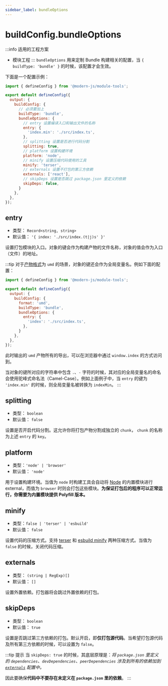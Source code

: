 ```yaml
---
sidebar_label: bundleOptions
---
```


# buildConfig.bundleOptions

:::info 适用的工程方案
* 模块工程
:::
`bundleOptions` 用来定制 Bundle 构建相关的配置，当 `{ buildType: 'bundle' }` 的时候，该配置才会生效。

下面是一个配置示例：

```js title="modern.config.js"
import { defineConfig } from '@modern-js/module-tools';

export default defineConfig({
  output: {
    buildConfig: {
      // 必须要加上
      buildType: 'bundle',
      bundleOptions: {
        // entry 设置编译入口和输出文件的名称
        entry: {
          'index.min': './src/index.ts',
        },
        // splitting 设置是否进行代码分割
        splitting: true,
        // platform 设置构建环境
        platform: 'node',
        // minify 设置压缩代码使用的工具
        minify: 'terser',
        // externals 设置不打包的第三方依赖
        externals: ['react'],
        // skipDeps 设置是否跳过 package.json 里定义的依赖
        skipDeps: false,
      }
    },
  },
});
```

## entry

* 类型： `Record<string, string>`
* 默认值： `'{ index: './src/index.(t|j)s' }'`

设置打包模块的入口。对象的键会作为构建产物的文件名称，对象的值会作为入口（文件）的地址。

:::tip
对于[产物格式](/docs/apis/config/output/build-config/format)为 `umd` 的场景，对象的键还会作为全局变量名。例如下面的配置：

```js title="modern.config.js"
import { defineConfig } from '@modern-js/module-tools';

export default defineConfig({
  output: {
    buildConfig: {
      format: 'umd',
      buildType: 'bundle',
      bundleOptions: {
        entry: {
          'index': './src/index.ts',
        },
      }
    },
  },
});
```

此时输出的 `umd` 产物所有的导出，可以在浏览器中通过 `window.index` 的方式访问到。

当对象的键所对应的字符串中包含 `.`、`-` 字符的时候，其对应的全局变量名的命名会使用驼峰式命名法（Camel-Case）。例如上面例子中，当 `entry` 的键为 `'index.min'` 的时候，则全局变量名被转换为 `indexMin`。
:::

## splitting

* 类型： `boolean`
* 默认值： `false`

设置是否开启代码分割。这允许你将打包产物分割成独立的 `chunk`， `chunk` 的名称为上述 `entry` 的 `key`。

## platform

* 类型：`'node' | 'browser'`
* 默认值： `'node'`

用于设置构建环境。当值为 `node` 时构建工具会自动将 [Node](https://nodejs.org/en/) 的内置模块进行 external，而值为 `browser` 时则会打包这些模块。**为保证打包后的程序可以正常运行，你需要为内置模块提供 Polyfill 版本。**

## minify

* 类型：`false | 'terser' | 'esbuild'`
* 默认值： `false`

设置代码的压缩方式。支持 [terser](https://github.com/terser/terser) 和 [esbuild minify](https://esbuild.github.io/api/#minify) 两种压缩方式。当值为 `false` 的时候，关闭代码压缩。

## externals

* 类型： `(string | RegExp)[]`
* 默认值： `[]`

设置外置依赖。打包器将会跳过外置依赖的打包。

## skipDeps

* 类型： `boolean`
* 默认值： `true`

设置是否跳过第三方依赖的打包。默认开启，即**仅打包源代码**。当希望打包源代码及所有第三方依赖的时候，可以设置为 `false`。

:::tip 提示
当 `skipDeps: true` 的时候，其底层原理是：*将 `package.json` 里定义的 `dependencies`、`devDependencies`、`peerDependencies` 涉及到所有的依赖加到 [`externals`](#externals) 配置中。*

因此要确保**代码中不要存在未定义在 `package.json` 里的依赖**。
:::

